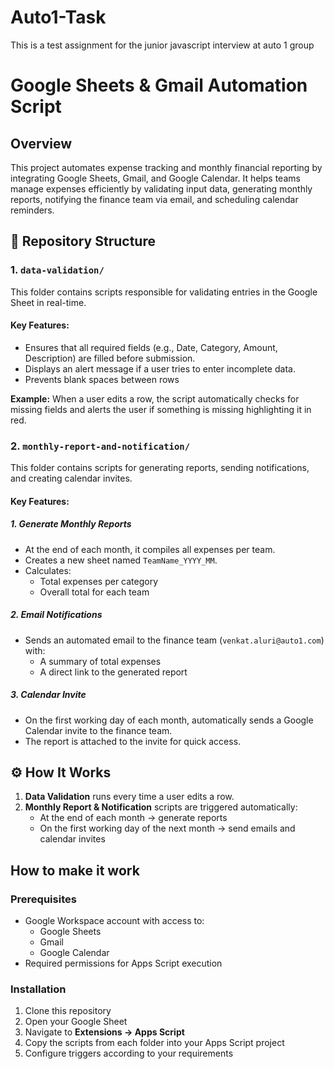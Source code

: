 # Auto1-Task
This is a test assignment for the junior javascript interview at auto 1 group
# Google Sheets & Gmail Automation Script

## Overview

This project automates expense tracking and monthly financial reporting by integrating Google Sheets, Gmail, and Google Calendar. It helps teams manage expenses efficiently by validating input data, generating monthly reports, notifying the finance team via email, and scheduling calendar reminders.

## 📁 Repository Structure

### 1. `data-validation/`

This folder contains scripts responsible for validating entries in the Google Sheet in real-time.

#### Key Features:

* Ensures that all required fields (e.g., Date, Category, Amount, Description) are filled before submission.
* Displays an alert message if a user tries to enter incomplete data.
* Prevents blank spaces between rows

**Example:** When a user edits a row, the script automatically checks for missing fields and alerts the user if something is missing highlighting it in red.

### 2. `monthly-report-and-notification/`

This folder contains scripts for generating reports, sending notifications, and creating calendar invites.

#### Key Features:

##### 1. Generate Monthly Reports

* At the end of each month, it compiles all expenses per team.
* Creates a new sheet named `TeamName_YYYY_MM`.
* Calculates:
  * Total expenses per category
  * Overall total for each team

##### 2. Email Notifications

* Sends an automated email to the finance team (`venkat.aluri@auto1.com`) with:
  * A summary of total expenses
  * A direct link to the generated report

##### 3. Calendar Invite

* On the first working day of each month, automatically sends a Google Calendar invite to the finance team.
* The report is attached to the invite for quick access.

## ⚙️ How It Works

1. **Data Validation** runs every time a user edits a row.
2. **Monthly Report & Notification** scripts are triggered automatically:
   * At the end of each month → generate reports
   * On the first working day of the next month → send emails and calendar invites
  
## How to make it work

### Prerequisites

- Google Workspace account with access to:
  - Google Sheets
  - Gmail
  - Google Calendar
- Required permissions for Apps Script execution

### Installation

1. Clone this repository
2. Open your Google Sheet
3. Navigate to **Extensions → Apps Script**
4. Copy the scripts from each folder into your Apps Script project
5. Configure triggers according to your requirements
